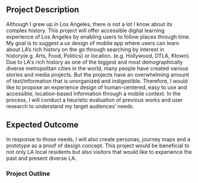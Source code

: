 ## Project Description

Although I grew up in Los Angeles, there is not a lot I know about its complex history. This project will offer accessible digital learning experience of Los Angeles by enabling users to follow places through time. My goal is to suggest a ux design of mobile app where users can learn about LA’s rich history on the go
through searching by interest in history(e.g. Arts, Food, Politics) or location. (e.g. Hollywood, DTLA, Ktown). Due to LA's rich history as one of the biggest and most demographically diverse metropolitan cities in the world, many people have created various stories and media projects. But the projects have an overwhelming amount of text/information that is unorganized and indigestible. Therefore, I would like to propose an experience design of human-centered, easy to use and accessible, location-based information through a mobile context. In the process, I will conduct a heuristic evaluation of previous works and user research to understand my target audiences’ needs. 

## Expected Outcome

In response to those needs, I will also create personas, journey maps and a prototype as a proof of design concept. This project would be beneficial to not only LA local residents but also visitors that would like to experience the past and present diverse LA.


### Project Outline
